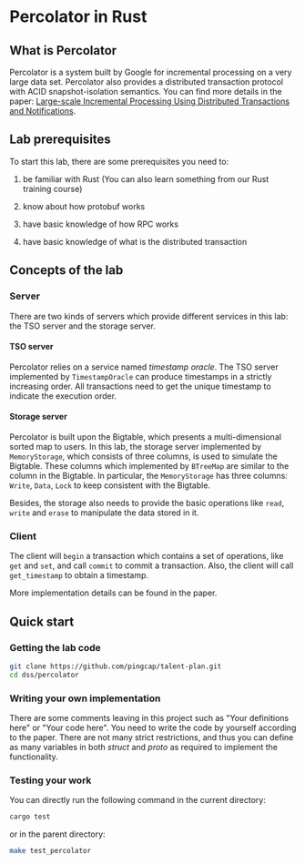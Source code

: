 # Percolator in Rust

## What is Percolator

Percolator is a system built by Google for incremental processing on a very
large data set. Percolator also provides a distributed transaction protocol with
ACID snapshot-isolation semantics. You can find more details in the paper:
[Large-scale Incremental Processing Using Distributed Transactions and Notifications](https://storage.googleapis.com/pub-tools-public-publication-data/pdf/36726.pdf).

## Lab prerequisites

To start this lab, there are some prerequisites you need to:

1. be familiar with Rust (You can also learn something from our Rust training
course)

2. know about how protobuf works

3. have basic knowledge of how RPC works

4. have basic knowledge of what is the distributed transaction

## Concepts of the lab

### Server

There are two kinds of servers which provide different services in this lab: the
TSO server and the storage server.

#### TSO server

Percolator relies on a service named *timestamp oracle*. The TSO server
implemented by `TimestampOracle` can produce timestamps in a strictly increasing
order. All transactions need to get the unique timestamp to indicate the
execution order.

#### Storage server

Percolator is built upon the Bigtable, which presents a multi-dimensional sorted
map to users. In this lab, the storage server implemented by `MemoryStorage`,
which consists of three columns, is used to simulate the Bigtable. These columns
which implemented by `BTreeMap` are similar to the column in the Bigtable. In
particular, the `MemoryStorage` has three columns: `Write`, `Data`, `Lock` to
keep consistent with the Bigtable.

Besides, the storage also needs to provide the basic operations like `read`,
`write` and `erase` to manipulate the data stored in it.

### Client

The client will `begin` a transaction which contains a set of operations, like
`get` and `set`, and call `commit` to commit a transaction. Also, the client
will call `get_timestamp` to obtain a timestamp.

More implementation details can be found in the paper.

## Quick start

### Getting the lab code

```sh
git clone https://github.com/pingcap/talent-plan.git
cd dss/percolator
```

### Writing your own implementation

There are some comments leaving in this project such as "Your definitions here"
or "Your code here". You need to write the code by yourself according to the paper.
There are not many strict restrictions, and thus you can define as many variables
in both *struct* and *proto* as required to implement the functionality.

### Testing your work

You can directly run the following command in the current directory:

```sh
cargo test
```

or in the parent directory:

```sh
make test_percolator
```